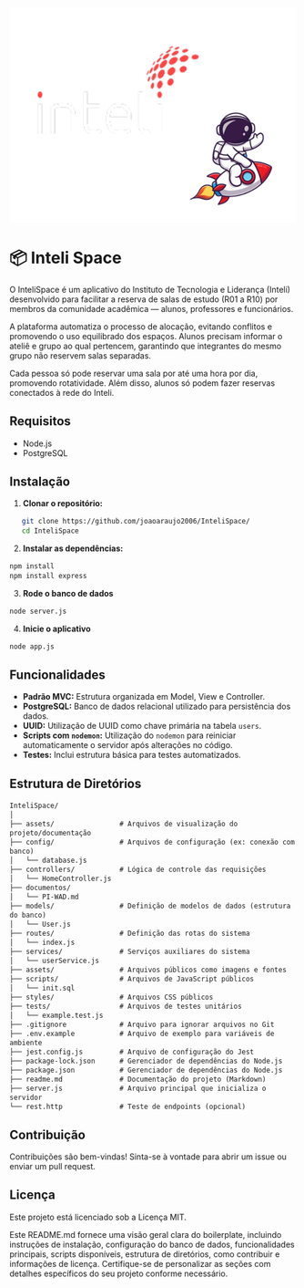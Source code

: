 <img src='./assets/wad/logo.png'/>



# 📦 Inteli Space

O InteliSpace é um aplicativo do Instituto de Tecnologia e Liderança (Inteli) desenvolvido para facilitar a reserva de salas de estudo (R01 a R10) por membros da comunidade acadêmica — alunos, professores e funcionários.

A plataforma automatiza o processo de alocação, evitando conflitos e promovendo o uso equilibrado dos espaços. Alunos precisam informar o ateliê e grupo ao qual pertencem, garantindo que integrantes do mesmo grupo não reservem salas separadas.

Cada pessoa só pode reservar uma sala por até uma hora por dia, promovendo rotatividade. Além disso, alunos só podem fazer reservas conectados à rede do Inteli.


## Requisitos

- Node.js
- PostgreSQL 

## Instalação

1. **Clonar o repositório:**

```bash
   git clone https://github.com/joaoaraujo2006/InteliSpace/
   cd InteliSpace
```

2. **Instalar as dependências:**
    
```bash
npm install
npm install express
```

3. **Rode o banco de dados**
```bash
node server.js
```


4. **Inicie o aplicativo**
```bash
node app.js
```
     

    

Funcionalidades
---------------

* **Padrão MVC:** Estrutura organizada em Model, View e Controller.
* **PostgreSQL:** Banco de dados relacional utilizado para persistência dos dados.
* **UUID:** Utilização de UUID como chave primária na tabela `users`.
* **Scripts com `nodemon`:** Utilização do `nodemon` para reiniciar automaticamente o servidor após alterações no código.
* **Testes:** Inclui estrutura básica para testes automatizados.


Estrutura de Diretórios
-----------------------

```
InteliSpace/
│
├── assets/                # Arquivos de visualização do projeto/documentação
├── config/                # Arquivos de configuração (ex: conexão com banco)
│   └── database.js
├── controllers/           # Lógica de controle das requisições
│   └── HomeController.js
├── documentos/ 
│   └── PI-WAD.md
├── models/                # Definição de modelos de dados (estrutura do banco)
│   └── User.js
├── routes/                # Definição das rotas do sistema
│   └── index.js
├── services/              # Serviços auxiliares do sistema
│   └── userService.js
├── assets/                # Arquivos públicos como imagens e fontes
├── scripts/               # Arquivos de JavaScript públicos
│   └── init.sql
├── styles/                # Arquivos CSS públicos
├── tests/                 # Arquivos de testes unitários
│   └── example.test.js
├── .gitignore             # Arquivo para ignorar arquivos no Git
├── .env.example           # Arquivo de exemplo para variáveis de ambiente
├── jest.config.js         # Arquivo de configuração do Jest
├── package-lock.json      # Gerenciador de dependências do Node.js
├── package.json           # Gerenciador de dependências do Node.js
├── readme.md              # Documentação do projeto (Markdown)
├── server.js              # Arquivo principal que inicializa o servidor
└── rest.http              # Teste de endpoints (opcional)

```


Contribuição
------------

Contribuições são bem-vindas! Sinta-se à vontade para abrir um issue ou enviar um pull request.

Licença
-------

Este projeto está licenciado sob a Licença MIT.

Este README.md fornece uma visão geral clara do boilerplate, incluindo instruções de instalação, configuração do banco de dados, funcionalidades principais, scripts disponíveis, estrutura de diretórios, como contribuir e informações de licença. Certifique-se de personalizar as seções com detalhes específicos do seu projeto conforme necessário.